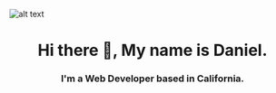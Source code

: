 
![alt text](https://i.imgur.com/HAs7UVt.png)
<!--
**dnlbellfield/dnlbellfield** is a ✨ _special_ ✨ repository because its `README.md` (this file) appears on your GitHub profile.

Here are some ideas to get you started:

- 🔭 I’m currently working on ...
- 🌱 I’m currently learning ...
- 👯 I’m looking to collaborate on ...
- 🤔 I’m looking for help with ...
- 💬 Ask me about ...
- 📫 How to reach me: ...
- 😄 Pronouns: ...
- ⚡ Fun fact: ...
-->
<h1 align="center">Hi there 👋, My name is Daniel.</h1>
<h3 align="center">I'm a Web Developer based in California.</h3> 

<!-- - 🔭 I’m currently working on [hosting and deploying a test site with django and heroku](http://www.danielbellfield.com) -->

 
